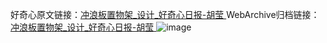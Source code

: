 好奇心原文链接：[冲浪板置物架_设计_好奇心日报-胡莹 ](https://www.qdaily.com/articles/10996.html)
WebArchive归档链接：[冲浪板置物架_设计_好奇心日报-胡莹 ](http://web.archive.org/web/20190623163459/https://www.qdaily.com/articles/10996.html)
![image](http://ww3.sinaimg.cn/large/007d5XDply1g3wgey0zezj30u02yz7bn)